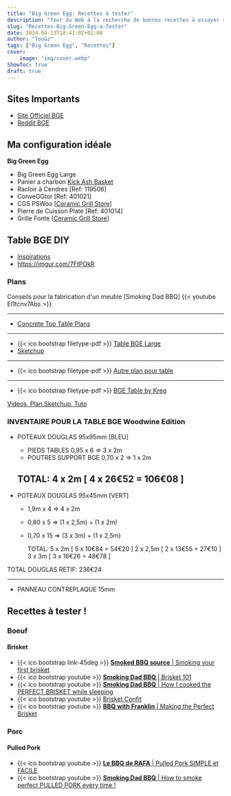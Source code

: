 ```yaml
---
title: "Big Green Egg: Recettes à tester"
description: "Tour du Web à la recherche de bonnes recettes à essayer sur mon Kamado"
slug: "Recettes-Big-Green-Egg-a-Tester"
date: 2024-04-13T18:43:02+02:00
author: "TooGz"
tags: ["Big Green Egg", "Recettes"]
cover:
    image: "img/cover.webp"
ShowToc: true
draft: true
---
```


## Sites Importants

- [Site Officiel BGE]()
- [Reddit BGE](https://www.reddit.com/r/biggreenegg)

## Ma configuration idéale

**Big Green Egg**

* Big Green Egg Large
* Panier a charbon [Kick Ash Basket](https://kickashbasket.com/collections/large-18-grate)
* Racloir à Cendres [Ref: 119506]
* ConveGGtor [Ref: 401021]
* CGS PSWoo [[Ceramic Grill Store](https://ceramicgrillstore.com/products/large-egg-conveggtor-expander-basket-cgs-pswoo?variant=32137439084602)]
* Pierre de Cuisson Plate [Ref: 401014]
* Grille Fonte  [[Ceramic Grill Store](https://ceramicgrillstore.com/products/18-cast-iron-grid-big-green-egg)]

## Table BGE DIY

- [Inspirations](https://nakedwhiz.com/TableGallery/tables.htm)
- https://imgur.com/7FtPOkR

### Plans

Conseils pour la fabrication d'un meuble [Smoking Dad BBQ]
{{< youtube El1tcnv7Abs >}}

---

* [Concrete Top Table Plans](https://thelowcountrylady.blogspot.com/2016/03/big-green-egg-concrete-top-table-plans.html?m=1)
---
* {{< ico bootstrap filetype-pdf >}} [Table BGE Large](files/Table_BGE_Large.pdf)
* [Sketchup](files/Table_BGE_Large.skp)
---
* {{< ico bootstrap filetype-pdf >}} [Autre plan pour table](files/Plan_BGE_Table.pdf)
---
* {{< ico bootstrap filetype-pdf >}} [BGE Table by Kreg](files/big-green-egg-grill-cabinet.pdf)

[Videos, Plan Sketchup, Tuto](https://www.dogwoodnation.com/home/big-green-egg-table)


### INVENTAIRE POUR LA TABLE BGE Woodwine Edition

+ POTEAUX DOUGLAS 95x95mm [BLEU]

    * PIEDS TABLES 0,95 x 6 => 3 x 2m
    * POUTRES SUPPORT BGE 0,70 x 2 => 1 x 2m 
    
    TOTAL:        4 x 2m  [ 4 x 26€52 = 106€08 ]
    ---

+ POTEAUX DOUGLAS 95x45mm [VERT]

    * 1,9m x 4  => 4 x 2m
    * 0,80 x 5  => (1 x 2,5m) + (1 x 2m)
    * 0,70 x 15 => (3 x 3m) + (1 x 2,5m)

        TOTAL:        5 x 2m    [ 5 x 10€84 = 54€20 ]
                      2 x 2,5m  [ 2 x 13€55 = 27€10 ]
                      3 x 3m    [ 3 x 16€26 = 48€78 ]


TOTAL DOUGLAS RETIF: 236€24


---
+ PANNEAU CONTREPLAQUE 15mm






## Recettes à tester !
### Boeuf
#### Brisket

- {{< ico bootstrap link-45deg >}} [**Smoked BBQ source** | Smoking your first brisket](https://www.smokedbbqsource.com/smoking-your-first-brisket/)
- {{< ico bootstrap youtube >}} [**Smoking Dad BBQ** | Brisket 101](https://www.youtube.com/watch?v=1KB3PQy-Dn4)
- {{< ico bootstrap youtube >}} [**Smoking Dad BBQ** | How I cooked the PERFECT BRISKET while sleeping](https://www.youtube.com/watch?v=MndjTPLfOSk)
- {{< ico bootstrap youtube >}} [Brisket Confit](https://www.youtube.com/watch?v=VApGfd_2iGQ)
- {{< ico bootstrap youtube >}} [**BBQ with Franklin** | Making the Perfect Brisket](https://www.youtube.com/watch?v=nu4p3l6LuyI)

### Porc
#### Pulled Pork

- {{< ico bootstrap youtube >}} [**Le BBQ de RAFA** | Pulled Pork SIMPLE et FACILE](https://www.youtube.com/watch?v=x9EPlPYOxxs)
- {{< ico bootstrap youtube >}} [**Smoking Dad BBQ** | How to smoke perfect PULLED PORK every time !](https://www.youtube.com/watch?v=PNOwc3vdkxU)